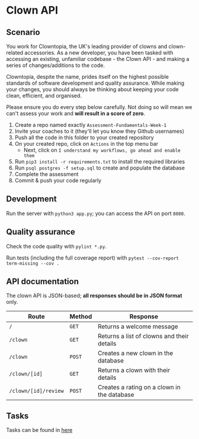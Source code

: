 # Clown API

## Scenario

You work for Clowntopia, the UK's leading provider of clowns and clown-related accessories. As a new developer, you have been tasked with accessing an existing, unfamiliar codebase - the Clown API - and making a series of changes/additions to the code.

Clowntopia, despite the name, prides itself on the highest possible standards of software development and quality assurance. While making your changes, you should always be thinking about keeping your code clean, efficient, and organised.

Please ensure you do every step below carefully. Not doing so will mean we can't assess your work and **will result in a score of zero**.

1. Create a repo named exactly `Assessment-Fundamentals-Week-1`
2. Invite your coaches to it (they'll let you know they Github usernames)
3. Push all the code in this folder to your created repository
4. On your created repo, click on `Actions` in the top menu bar
   - Next, click on `I understand my workflows, go ahead and enable them`
5. Run `pip3 install -r requirements.txt` to install the required libraries
6. Run `psql postgres -f setup.sql` to create and populate the database
7. Complete the assessment
8. Commit & push your code regularly

## Development

Run the server with `python3 app.py`; you can access the API on port `8080`.

## Quality assurance

Check the code quality with `pylint *.py`.

Run tests (including the full coverage report) with `pytest --cov-report term-missing --cov .`

## API documentation

The clown API is JSON-based; **all responses should be in JSON format** only.

| Route                | Method | Response                                    |
| -------------------- | ------ | ------------------------------------------- |
| `/`                  | `GET`  | Returns a welcome message                   |
| `/clown`             | `GET`  | Returns a list of clowns and their details  |
| `/clown`             | `POST` | Creates a new clown in the database         |
| `/clown/[id]`        | `GET`  | Returns a clown with their details          |
| `/clown/[id]/review` | `POST` | Creates a rating on a clown in the database |

## Tasks

Tasks can be found in [here](./tasks.md)


